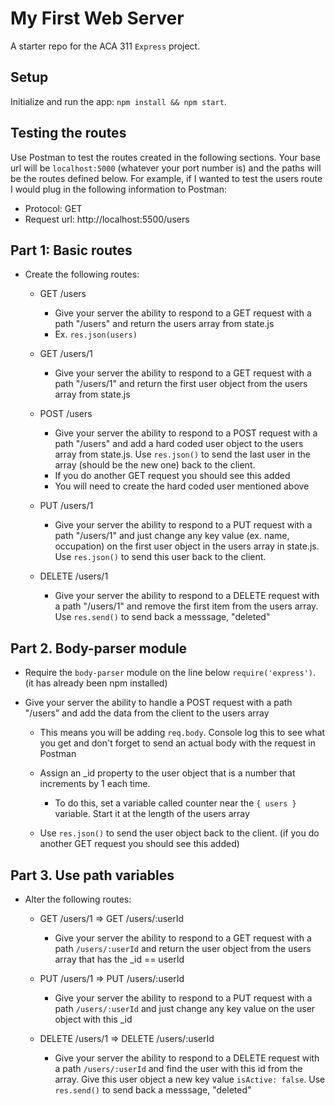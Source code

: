   # My First Web Server

  A starter repo for the ACA 311 `Express` project.

  ## Setup

  Initialize and run the app: `npm install && npm start`.

  ## Testing the routes

  Use Postman to test the routes created in the following sections. Your base url will be `localhost:5000` (whatever your port number is) and the paths will be the routes defined below. For example, if I wanted to test the users route I would plug in the following information to Postman:

  * Protocol: GET
  * Request url: http://localhost:5500/users

  ## Part 1: Basic routes

  * Create the following routes:

    * GET /users
      * Give your server the ability to respond to a GET request with a path "/users" and return the users array from state.js
      * Ex. `res.json(users)`

    * GET /users/1
      * Give your server the ability to respond to a GET request with a path "/users/1" and return the first user object from the users array from state.js

    * POST /users
      * Give your server the ability to respond to a POST request with a path "/users" and add a hard coded user object to the users array from state.js. Use `res.json()` to send the last user in the array (should be the new one) back to the client.
      * If you do another GET request you should see this added
      * You will need to create the hard coded user mentioned above

    * PUT /users/1
      * Give your server the ability to respond to a PUT request with a path "/users/1" and just change any key value (ex. name, occupation) on the first user object in the users array in state.js. Use `res.json()` to send this user back to the client.

    * DELETE /users/1
      * Give your server the ability to respond to a DELETE request with a path "/users/1" and remove the first item from the users array. Use `res.send()` to send back a messsage, "deleted"

  ## Part 2. Body-parser module

  * Require the `body-parser` module on the line below `require('express')`. (it has already been npm installed)

  * Give your server the ability to handle a POST request with a path "/users" and add the data from the client to the users array

    * This means you will be adding `req.body`. Console log this to see what you get and don't forget to send an actual body with the request in Postman

    * Assign an _id property to the user object that is a number that increments by 1 each time.
      * To do this, set a variable called counter near the `{ users }` variable. Start it at the length of the users array

    * Use `res.json()` to send the user object back to the client. (if you do another GET request you should see this added)

  ## Part 3. Use path variables

  * Alter the following routes:

    * GET /users/1 => GET /users/:userId
      * Give your server the ability to respond to a GET request with a path `/users/:userId` and return the user object from the users array that has the _id == userId

    * PUT /users/1 => PUT /users/:userId
      * Give your server the ability to respond to a PUT request with a path `/users/:userId` and just change any key value on the user object with this _id 

    * DELETE /users/1 => DELETE /users/:userId
      * Give your server the ability to respond to a DELETE request with a path `/users/:userId` and find the user with this id from the array. Give this user object a new key value `isActive: false`. Use `res.send()` to send back a messsage, "deleted"

